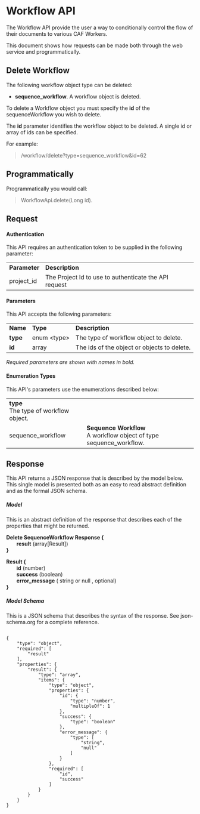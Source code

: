 # Workflow API
The Workflow API provide the user a way to conditionally control the flow of their documents to various CAF Workers.

This document shows how requests can be made both through the web service and programmatically. 

## Delete Workflow

The following workflow object type can be deleted:  

- **sequence_workflow**. A workflow object is deleted.
 
To delete a Workflow object you must specify the **id** of the sequenceWorkflow you wish to delete.

The **id** parameter identifies the workflow object to be deleted. A
single id or array of ids can be specified.

For example:
>   /workflow/delete?type=sequence_workflow&id=62

## Programmatically 
Programmatically you would call:
> WorkflowApi.delete(Long id).


## Request

#### Authentication
This API requires an authentication token to be supplied in the following parameter:

<table>
    <tr>
        <td><b>Parameter</b></td>
        <td><b>Description</b></td>
    </tr>
    <tr>
        <td>project_id</td>
        <td>The Project Id to use to authenticate the API request</td>
    </tr>
</table>

#### Parameters
This API accepts the following parameters:

<table>
    <tr>
        <td><b>Name</b></td>
        <td><b>Type</b></td>
        <td><b>Description</b></td>
    </tr>
    <tr>
        <td> <b>type</b> </td>
        <td> enum &#60;type&#62; </td>
        <td> The type of workflow object to delete.</td>
    </tr>
    <tr>
        <td> <b>id</b> </td>
        <td> array </td>
        <td> The ids of the object or objects to delete.</td>
    </tr>
</table>

*Required parameters are shown with names in bold.*

#### Enumeration Types
This API's parameters use the enumerations described below:

<table>
    <tr>
        <td><b>type</b> <br/> The type of workflow object.</td>
    </tr>
    <tr>
        <td> sequence_workflow </td>
        <td> <b>Sequence Workflow</b><br/> A workflow object of type sequence_workflow. </td>
    </tr>
</table>

## Response
This API returns a JSON response that is described by the model below. This single model is presented both as an easy to read 
abstract definition and as the formal JSON schema.

##### Model
This is an abstract definition of the response that describes each of the properties that might be returned.

**Delete SequenceWorkflow Response {**  
&nbsp;&nbsp;&nbsp;&nbsp;&nbsp;&nbsp; **result** (array[Result])    
**}**

**Result {**  
&nbsp;&nbsp;&nbsp;&nbsp;&nbsp;&nbsp; <b>id</b> (number)  	
&nbsp;&nbsp;&nbsp;&nbsp;&nbsp;&nbsp; <b>success</b> (boolean)  	
&nbsp;&nbsp;&nbsp;&nbsp;&nbsp;&nbsp; <b>error_message</b> ( string or null , optional)  
**}**

##### Model Schema 
This is a JSON schema that describes the syntax of the response. See json-schema.org for a complete reference.

<pre><code>
{
    "type": "object",
    "required": [
        "result"
    ],
    "properties": {
        "result": {
            "type": "array",
            "items": {
                "type": "object",
                "properties": {
                    "id": {
                        "type": "number",
                        "multipleOf": 1
                    },
                    "success": {
                        "type": "boolean"
                    },
                    "error_message": {
                        "type": [
                            "string",
                            "null"
                        ]
                    }
                },
                "required": [
                    "id",
                    "success"
                ]
            }
        }
    }
}
</code></pre> 
